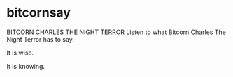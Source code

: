 # bitcornsay
BITCORN CHARLES THE NIGHT TERROR
Listen to what Bitcorn Charles The Night Terror has to say.

It is wise.

It is knowing.
